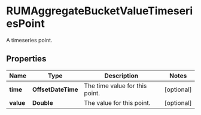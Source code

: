 # RUMAggregateBucketValueTimeseriesPoint

A timeseries point.

## Properties

| Name      | Type               | Description                    | Notes      |
| --------- | ------------------ | ------------------------------ | ---------- |
| **time**  | **OffsetDateTime** | The time value for this point. | [optional] |
| **value** | **Double**         | The value for this point.      | [optional] |
